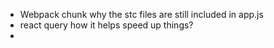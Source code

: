 - Webpack chunk why the stc files are still included in app.js
- react query how it helps speed up things?
- 